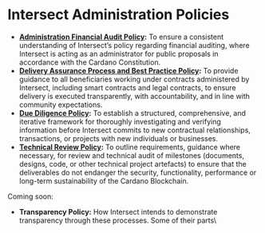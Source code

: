# Intersect Administration Policies

* [**Administration Financial Audit Policy**](intersect-administration-policies/administration-financial-audit-policy.md)**:** To ensure a consistent understanding of Intersect’s policy regarding financial auditing, where Intersect is acting as an administrator for public proposals in accordance with the Cardano Constitution.
* [**Delivery Assurance Process and Best Practice Policy**](intersect-administration-policies/delivery-assurance-process-and-best-practice-policy.md)**:** To provide guidance to all beneficiaries working under contracts administered by Intersect, including smart contracts and legal contracts, to ensure delivery is executed transparently, with accountability, and in line with community expectations.
* [**Due Diligence Policy**](intersect-administration-policies/due-diligence-policy.md)**:** To establish a structured, comprehensive, and iterative framework for thoroughly investigating and verifying information before Intersect commits to new contractual relationships, transactions, or projects with new individuals or businesses.
* [**Technical Review Policy**](intersect-administration-policies/technical-review-policy.md)**:** To outline requirements, guidance where necessary, for review and technical audit of milestones (documents, designs, code, or other technical project artefacts) to ensure that the deliverables do not endanger the security, functionality, performance or long-term sustainability of the Cardano Blockchain.

Coming soon:

* **Transparency Policy:** How Intersect intends to demonstrate transparency through these processes. Some of their parts\
